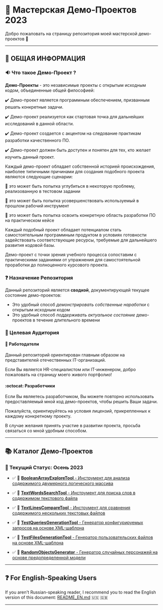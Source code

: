 # :hammer: Мастерская Демо-Проектов 2023

Добро пожаловать на страницу репозитория моей мастерской демо-проектов :wave:

---

## :loudspeaker: ОБЩАЯ ИНФОРМАЦИЯ

### :sound: Что такое Демо-Проект ?

**Демо-Проекты** - это независимые проекты с открытым исходным кодом, объединенные общей философией:

:heavy_check_mark: Демо-проект является программным обеспечением, призванным решать конкретные задачи.

:heavy_check_mark: Демо-проект реализуется как стартовая точка для дальнейших исследований в данной области.

:heavy_check_mark: Демо-проект создается с акцентом на следование практикам разработки качественного ПО.

:heavy_check_mark: Демо-проект должен быть доступен и понятен для тех, кто желает изучить данный проект.

Каждый демо-проект обладает собственной историей происхождения, наиболее типичными причинами для создания подобного проекта являются следующие сценарии:

:diamond_shape_with_a_dot_inside: это может быть попытка углубиться в некоторую проблему, реализованную в тестовом задании

:diamond_shape_with_a_dot_inside: это может быть попытка усовершенствовать используемый в прошлом рабочий инструмент

:diamond_shape_with_a_dot_inside: это может быть попытка освоить конкретную область разработки ПО на практическом кейсе

Каждый подобный проект обладает потенциалом стать самостоятельным программным продуктом в условиях готовности задействовать соответствующие ресурсы, требуемые для дальнейшего развития кодовой базы.

Демо-проект с точки зрения учебного процесса сопоставим с практическими заданиями от упражнения для самостоятельной проработки до полноценного курсового проекта.

### :question: Назначение Репозитория

Данный репозиторий является **сводкой**, документирующей текущее состояние демо-проектов:

- Это удобный способ *демонстрировать собственные наработки* с открытым исходным кодом
- Это удобный способ *поддерживать актуальное состояние* демо-проектов в течение длительного времени

### :dart: Целевая Аудитория

#### :office: Работодатели

Данный репозиторий ориентирован главным образом на представителей отечественных IT-организаций.

Если Вы является HR-специалистом или IT-инженером, добро пожаловать на страницу моего живого портфолио!

#### :octocat: Разработчики

Если Вы являетесь разработчиком, Вы можете повторно использовать предоставляемый мной код демо-проектов, чтобы решить Ваши задачи.

Пожалуйста, ориентируйтесь на условия лицензий, прикрепленных к каждому конкретному проекту.

В случае желания принять участие в развитии проекта, просьба связаться со мной удобным способом.

---

## :books: Каталог Демо-Проектов

### :pushpin: Текущий Статус: Осень 2023

- :white_check_mark: :link: [**BooleanArrayExploreTool** - Инструмент для анализа содержимого двумерного логического массива](https://github.com/dar920910/BooleanArrayExploreTool/tree/main)

- :white_check_mark: :link: [**TextWordsSearchTool** - Инструмент для поиска слов в содержимом текстового файла](https://github.com/dar920910/TextWordsSearchTool)

- :white_check_mark: :link: [**TextLinesCompareTool** - Инструмент для сравнения содержимого нескольких текстовых файлов](https://github.com/dar920910/TextLinesCompareTool)

- :white_check_mark: :link: [**TestQueriesGenerationTool** - Генератор конфигурируемых запросов на основе XML-шаблона](https://github.com/dar920910/TestQueriesGenerationTool)

- :white_check_mark: :link: [**TestFilesGenerationTool** - Генератор пользовательских файлов на основе XML-шаблона](https://github.com/dar920910/TestFilesGenerationTool)

- :white_check_mark: :link: [**RandomObjectsGenerator** - Генератор случайных персонажей на основе предопределенной модели](https://github.com/dar920910/RandomObjectsGenerator)

---

## :question: For English-Speaking Users

If you aren't Russian-speaking reader, I recommend you to read the English version of this document: [README_EN.md](README_EN.md) :us: :gb:

---
